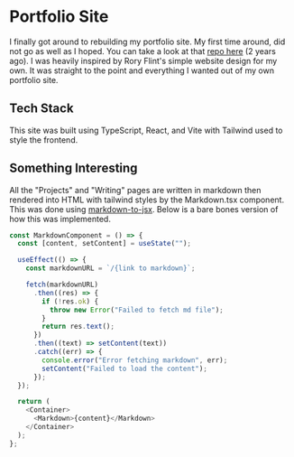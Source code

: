 # Portfolio Site

I finally got around to rebuilding my portfolio site. My first time around, did not go as well as I hoped. You can take a look at that [repo here](https://github.com/samudra-perera/React-Portfolio-Site/tree/main/portfolio-site) (2 years ago). I was heavily inspired by Rory Flint's simple website design for my own. It was straight to the point and everything I wanted out of my own portfolio site.

## Tech Stack

This site was built using TypeScript, React, and Vite with Tailwind used to style the frontend.

## Something Interesting

All the "Projects" and "Writing" pages are written in markdown then rendered into HTML with tailwind styles by the Markdown.tsx component. This was done using [markdown-to-jsx](https://markdown-to-jsx.quantizor.dev/). Below is a bare bones version of how this was implemented.

```js
const MarkdownComponent = () => {
  const [content, setContent] = useState("");

  useEffect(() => {
    const markdownURL = `/{link to markdown}`;

    fetch(markdownURL)
      .then((res) => {
        if (!res.ok) {
          throw new Error("Failed to fetch md file");
        }
        return res.text();
      })
      .then((text) => setContent(text))
      .catch((err) => {
        console.error("Error fetching markdown", err);
        setContent("Failed to load the content");
      });
  });

  return (
    <Container>
      <Markdown>{content}</Markdown>
    </Container>
  );
};
```
